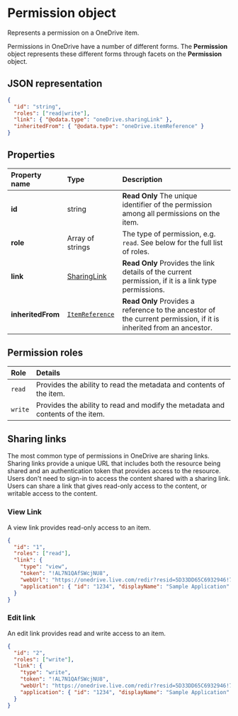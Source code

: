﻿# Permission object
Represents a permission on a OneDrive item.

Permissions in OneDrive have a number of different forms. The **Permission**
object represents these different forms through facets on the **Permission** object.

## JSON representation

<!-- { "blockType": "resource", "@odata.type": "oneDrive.permission", "optionalProperties": ["link", "grantedTo", "invitation", "inheritedFrom" ] } -->
```json
{
  "id": "string",
  "roles": ["read|write"],
  "link": { "@odata.type": "oneDrive.sharingLink" },
  "inheritedFrom": { "@odata.type": "oneDrive.itemReference" }
}
```

## Properties

| Property name     | Type                                             | Description                                                                                                         |
|:------------------|:-------------------------------------------------|:--------------------------------------------------------------------------------------------------------------------|
| **id**            | string                                           | **Read Only** The unique identifier of the permission among all permissions on the item.                            |
| **role**          | Array of strings                                 | The type of permission, e.g. `read`. See below for the full list of roles.                                          |
| **link**          | [SharingLink](sharinglink_facet.md)              | **Read Only** Provides the link details of the current permission, if it is a link type permissions.                |
| **inheritedFrom** | [`ItemReference`](../resources/itemReference.md) | **Read Only** Provides a reference to the ancestor of the current permission, if it is inherited from an ancestor.  |

## Permission roles

| Role    | Details                                                                        |
|:--------|:-------------------------------------------------------------------------------|
| `read`  | Provides the ability to read the metadata and contents of the item.            |
| `write` | Provides the ability to read and modify the metadata and contents of the item. |


## Sharing links
The most common type of permissions in OneDrive are sharing links.
Sharing links provide a unique URL that includes both the resource being shared
and an authentication token that provides access to the resource. Users don't
need to sign-in to access the content shared with a sharing link. Users can share a link that gives read-only access to the content, or writable access to the content.

### View Link
A view link provides read-only access to an item.

<!-- {"blockType": "example", "@odata.type": "oneDrive.permission", "name": "permission-view-link" } -->
```json
{
  "id": "1",
  "roles": ["read"],
  "link": {
    "type": "view",
    "token": "!AL7N1QAfSWcjNU8",
    "webUrl": "https://onedrive.live.com/redir?resid=5D33DD65C6932946!70859&authkey=!AL7N1QAfSWcjNU8&ithint=folder%2cgif",
    "application": { "id": "1234", "displayName": "Sample Application" }
  }
}
```

### Edit link
An edit link provides read and write access to an item.

<!-- {"blockType": "example", "@odata.type": "oneDrive.permission", "name": "permission-edit-link" } -->
```json
{
  "id": "2",
  "roles": ["write"],
  "link": {
    "type": "write",
    "token": "!AL7N1QAfSWcjNU8",
    "webUrl": "https://onedrive.live.com/redir?resid=5D33DD65C6932946!70859&authkey=!AL7N1QAfSWcjNU8&ithint=folder%2cgif",
    "application": { "id": "1234", "displayName": "Sample Application" }
  }
}
```
